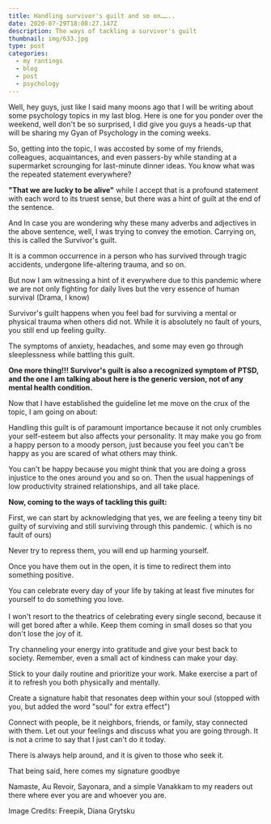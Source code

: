```yaml
---
title: Handling survivor's guilt and so on……..
date: 2020-07-29T18:08:27.147Z
description: The ways of tackling a survivor's guilt
thumbnail: img/633.jpg
type: post
categories:
  - my rantings
  - blog
  - post
  - psychology
---
```



Well, hey guys, just like I said many moons ago that I will be writing about some psychology topics in my last blog. Here is one for you ponder over the weekend, well don't be so surprised, I did give you guys a heads-up that will be sharing my Gyan of Psychology in the coming weeks.

So, getting into the topic, I was accosted by some of my friends, colleagues, acquaintances, and even passers-by while standing at a supermarket scrounging for last-minute dinner ideas. You know what was the repeated statement everywhere?

**"That we are lucky to be alive"** while I accept that is a profound statement with each word to its truest sense, but there was a hint of guilt at the end of the sentence.

And In case you are wondering why these many adverbs and adjectives in the above sentence, well, I was trying to convey the emotion. Carrying on, this is called the Survivor's guilt.

It is a common occurrence in a person who has survived through tragic accidents, undergone life-altering trauma, and so on.

But now I am witnessing a hint of it everywhere due to this pandemic where we are not only fighting for daily lives but the very essence of human survival (Drama, I know)

Survivor's guilt happens when you feel bad for surviving a mental or physical trauma when others did not. While it is absolutely no fault of yours, you still end up feeling guilty.

The symptoms of anxiety, headaches, and some may even go through sleeplessness while battling this guilt.

**One more thing!!! Survivor's guilt is also a recognized symptom of PTSD, and the one I am talking about here is the generic version, not of any mental health condition.**

Now that I have established the guideline let me move on the crux of the topic, I am going on about:

Handling this guilt is of paramount importance because it not only crumbles your self-esteem but also affects your personality. It may make you go from a happy person to a moody person, just because you feel you can't be happy as you are scared of what others may think.

You can't be happy because you might think that you are doing a gross injustice to the ones around you and so on. Then the usual happenings of low productivity strained relationships, and all take place.

**Now, coming to the ways of tackling this guilt:**

First, we can start by acknowledging that yes, we are feeling a teeny tiny bit guilty of surviving and still surviving through this pandemic. ( which is no fault of ours)

Never try to repress them, you will end up harming yourself.

Once you have them out in the open, it is time to redirect them into something positive.

You can celebrate every day of your life by taking at least five minutes for yourself to do something you love.\
\
I won't resort to the theatrics of celebrating every single second, because it will get bored after a while. Keep them coming in small doses so that you don't lose the joy of it.

Try channeling your energy into gratitude and give your best back to society. Remember, even a small act of kindness can make your day.

Stick to your daily routine and prioritize your work. Make exercise a part of it to refresh you both physically and mentally.

Create a signature habit that resonates deep within your soul (stopped with you, but added the word "soul" for extra effect")

Connect with people, be it neighbors, friends, or family, stay connected with them. Let out your feelings and discuss what you are going through. It is not a crime to say that I just can't do it today.

There is always help around, and it is given to those who seek it.

That being said, here comes my signature goodbye

Namaste, Au Revoir, Sayonara, and a simple Vanakkam to my readers out there where ever you are and whoever you are.

Image Credits: Freepik, Diana Grytsku